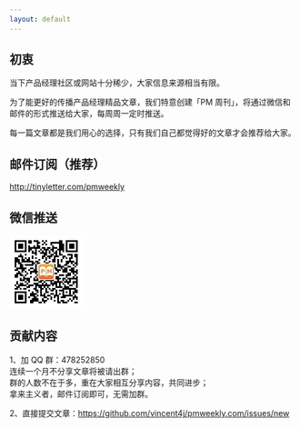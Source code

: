 ```yaml
---
layout: default
---
```


## 初衷

当下产品经理社区或网站十分稀少，大家信息来源相当有限。   

为了能更好的传播产品经理精品文章，我们特意创建「PM 周刊」，将通过微信和邮件的形式推送给大家，每周周一定时推送。   

每一篇文章都是我们用心的选择，只有我们自己都觉得好的文章才会推荐给大家。  

## 邮件订阅（推荐）

<http://tinyletter.com/pmweekly>

## 微信推送

![](/assets/weixin.jpg)

## 贡献内容

1、加 QQ 群：478252850        
连续一个月不分享文章将被请出群；   
群的人数不在于多，重在大家相互分享内容，共同进步；   
拿来主义者，邮件订阅即可，无需加群。           

2、直接提交文章：<https://github.com/vincent4j/pmweekly.com/issues/new>


